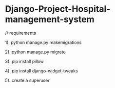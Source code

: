 # Django-Project-Hospital-management-system


// requirements

1). python manage.py makemigrations  

2). python manage.py migrate  

3). pip install pillow  

4). pip install django-widget-tweaks  

5). create a superuser  

